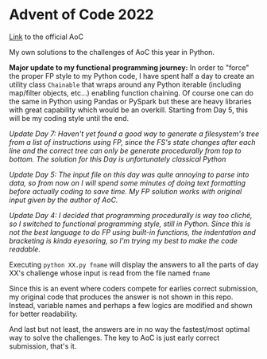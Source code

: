 # Advent of Code 2022

<a href="https://adventofcode.com/">Link</a> to the official AoC

My own solutions to the challenges of AoC this year in Python.

<b>Major update to my functional programming journey:</b> In order to "force" the proper FP style to my Python code, I have spent half a day to create an utility class `Chainable` that wraps around any Python iterable (including map/filter objects, etc...) enabling function chaining. Of course one can do the same in Python using Pandas or PySpark but these are heavy libraries with great capability which would be an overkill. Starting from Day 5, this will be my coding style until the end.

_Update Day 7: Haven't yet found a good way to generate a filesystem's tree from a list of instructions using FP, since the FS's state changes after each line and the correct tree can only be generate procedurally from top to bottom. The solution for this Day is unfortunately classical Python_

_Update Day 5: The input file on this day was quite annoying to parse into data, so from now on I will spend some minutes of doing text formatting before actually coding to save time. My FP solution works with original input given by the author of AoC._

_Update Day 4: I decided that programming procedurally is way too cliché, so I switched to functional programming style, still in Python. Since this is not the best language to do FP using built-in functions, the indentation and bracketing is kinda eyesoring, so I'm trying my best to make the code readable._

Executing `python XX.py fname` will display the answers to all the parts of day XX's challenge whose input is read from the file named `fname`

Since this is an event where coders compete for earlies correct submission, my original code that produces the answer is not shown in this repo. Instead, variable names and perhaps a few logics are modified and shown for better readability.

And last but not least, the answers are in no way the fastest/most optimal way to solve the challenges. The key to AoC is just early correct submission, that's it.